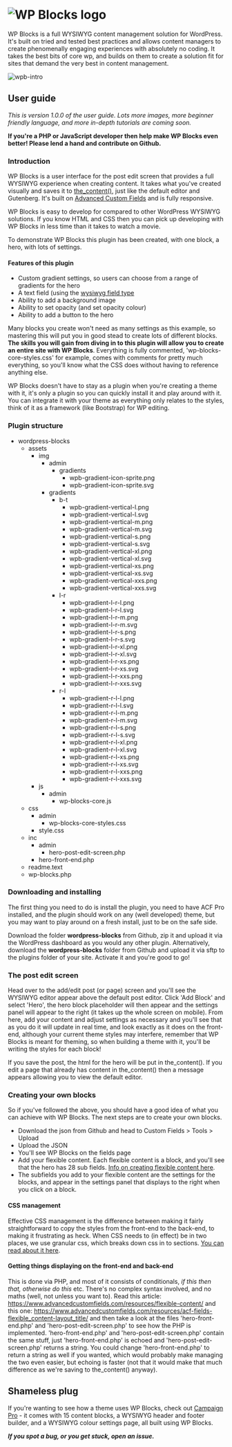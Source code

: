 # ![WP Blocks logo](https://user-images.githubusercontent.com/17580973/39705883-8f9c6f8a-5207-11e8-8cb6-61cdf619f07d.png)

WP Blocks is a full WYSIWYG content management solution for WordPress. It's built on tried and tested best practices and allows content managers to create phenomenally engaging experiences with absolutely no coding. It takes the best bits of core wp, and builds on them to create a solution fit for sites that demand the very best in content management.

![wpb-intro](https://user-images.githubusercontent.com/17580973/39476840-587c8bf4-4d55-11e8-8d4f-dc540fe1d21b.jpg)

## User guide

*This is version 1.0.0 of the user guide. Lots more images, more beginner friendly language, and more in-depth tutorials are coming soon.*

**If you're a PHP or JavaScript developer then help make WP Blocks even better! Please lend a hand and contribute on Github.**

### Introduction

WP Blocks is a user interface for the post edit screen that provides a full WYSIWYG experience when creating content. It takes what you've created visually and saves it to [the_content()](https://developer.wordpress.org/reference/functions/the_content/ "Info on the_content() on wp.org"), just like the default editor and Gutenberg. It's built on [Advanced Custom Fields](https://www.advancedcustomfields.com/ "Advanced Custom Fields homepage") and is fully responsive.

WP Blocks is easy to develop for compared to other WordPress WYSIWYG solutions. If you know HTML and CSS then you can pick up developing with WP Blocks in less time than it takes to watch a movie.

To demonstrate WP Blocks this plugin has been created, with one block, a hero, with lots of settings.

#### Features of this plugin

* Custom gradient settings, so users can choose from a range of gradients for the hero
* A text field (using the [wysiwyg field type](https://www.advancedcustomfields.com/resources/wysiwyg-editor/ "Info on the WYSIWYG field type on advancedcustomfields.com")
* Ability to add a background image
* Ability to set opacity (and set opacity colour)
* Ability to add a button to the hero

Many blocks you create won't need as many settings as this example, so mastering this will put you in good stead to create lots of different blocks. **The skills you will gain from diving in to this plugin will allow you to create an entire site with WP Blocks**. Everything is fully commented, 'wp-blocks-core-styles.css' for example, comes with comments for pretty much everything, so you'll know what the CSS does without having to reference anything else.

WP Blocks doesn't have to stay as a plugin when you're creating a theme with it, it's only a plugin so you can quickly install it and play around with it. You can integrate it with your theme as everything only relates to the styles, think of it as a framework (like Bootstrap) for WP editing.

### Plugin structure

* wordpress-blocks
    * assets
        * img
            * admin
                * gradients
                    * wpb-gradient-icon-sprite.png
                    * wpb-gradient-icon-sprite.svg
            * gradients
                * b-t
                    * wpb-gradient-vertical-l.png
                    * wpb-gradient-vertical-l.svg
                    * wpb-gradient-vertical-m.png
                    * wpb-gradient-vertical-m.svg
                    * wpb-gradient-vertical-s.png
                    * wpb-gradient-vertical-s.svg
                    * wpb-gradient-vertical-xl.png
                    * wpb-gradient-vertical-xl.svg
                    * wpb-gradient-vertical-xs.png
                    * wpb-gradient-vertical-xs.svg
                    * wpb-gradient-vertical-xxs.png
                    * wpb-gradient-vertical-xxs.svg
                * l-r
                    * wpb-gradient-l-r-l.png
                    * wpb-gradient-l-r-l.svg
                    * wpb-gradient-l-r-m.png
                    * wpb-gradient-l-r-m.svg
                    * wpb-gradient-l-r-s.png
                    * wpb-gradient-l-r-s.svg
                    * wpb-gradient-l-r-xl.png
                    * wpb-gradient-l-r-xl.svg
                    * wpb-gradient-l-r-xs.png
                    * wpb-gradient-l-r-xs.svg
                    * wpb-gradient-l-r-xxs.png
                    * wpb-gradient-l-r-xxs.svg
                * r-l
                    * wpb-gradient-r-l-l.png
                    * wpb-gradient-r-l-l.svg
                    * wpb-gradient-r-l-m.png
                    * wpb-gradient-r-l-m.svg
                    * wpb-gradient-r-l-s.png
                    * wpb-gradient-r-l-s.svg
                    * wpb-gradient-r-l-xl.png
                    * wpb-gradient-r-l-xl.svg
                    * wpb-gradient-r-l-xs.png
                    * wpb-gradient-r-l-xs.svg
                    * wpb-gradient-r-l-xxs.png
                    * wpb-gradient-r-l-xxs.svg
        * js
            * admin
                * wp-blocks-core.js
    * css
        * admin
            * wp-blocks-core-styles.css
        * style.css
    * inc
        * admin
            * hero-post-edit-screen.php
        * hero-front-end.php
    * readme.text
    * wp-blocks.php

### Downloading and installing

The first thing you need to do is install the plugin, you need to have ACF Pro installed, and the plugin should work on any (well developed) theme, but you may want to play around on a fresh install, just to be on the safe side.

Download the folder **wordpress-blocks** from Github, zip it and upload it via the WordPress dashboard as you would any other plugin. Alternatively, download the **wordpress-blocks** folder from Github and upload it via sftp to the plugins folder of your site. Activate it and you're good to go!

### The post edit screen

Head over to the add/edit post (or page) screen and you'll see the WYSIWYG editor appear above the default post editor. Click 'Add Block' and select 'Hero', the hero block placeholder will then appear and the settings panel will appear to the right (it takes up the whole screen on mobile). From here, add your content and adjust settings as necessary and you'll see that as you do it will update in real time, and look exactly as it does on the front-end, although your current theme styles may interfere, remember that WP Blocks is meant for theming, so when building a theme with it, you'll be writing the styles for each block!

If you save the post, the html for the hero will be put in the_content(). If you edit a page that already has content in the_content() then a message appears allowing you to view the default editor.

### Creating your own blocks

So if you've followed the above, you should have a good idea of what you can achieve with WP Blocks. The next steps are to create your own blocks.

* Download the json from Github and head to Custom Fields > Tools > Upload
* Upload the JSON
* You'll see WP Blocks on the fields page
* Add your flexible content. Each flexible content is a block, and you'll see that the hero has 28 sub fields. [Info on creating flexible content here](https://www.advancedcustomfields.com/resources/flexible-content/ "Info on creating flexible content").
* The subfields you add to your flexible content are the settings for the blocks, and appear in the settings panel that displays to the right when you click on a block.

#### CSS management

Effective CSS management is the difference between making it fairly straightforward to copy the styles from the front-end to the back-end, to making it frustrating as heck. When CSS needs to (in effect) be in two places, we use granular css, which breaks down css in to sections. [You can read about it here](https://bit.ly/granularcss "Info on granular css").

#### Getting things displaying on the front-end and back-end

This is done via PHP, and most of it consists of conditionals, *if this then that, otherwise do this* etc. There's no complex syntax involved, and no maths (well, not unless you want to). Read this article: https://www.advancedcustomfields.com/resources/flexible-content/ and this one: https://www.advancedcustomfields.com/resources/acf-fields-flexible_content-layout_title/ and then take a look at the files 'hero-front-end.php' and 'hero-post-edit-screen.php' to see how the PHP is implemented. 'hero-front-end.php' and 'hero-post-edit-screen.php' contain the same stuff, just 'hero-front-end.php' is echoed and 'hero-post-edit-screen.php' returns a string. You could change 'hero-front-end.php' to return a string as well if you wanted, which would probably make managing the two even easier, but echoing is faster (not that it would make that much difference as we're saving to the_content() anyway).

## Shameless plug

If you're wanting to see how a theme uses WP Blocks, check out [Campaign Pro](https://bit.ly/campaignp "Campaign Pro homepage") - it comes with 15 content blocks, a WYSIWYG header and footer builder, and a WYSIWYG colour settings page, all built using WP Blocks.

**_If you spot a bug, or you get stuck, open an issue._**
